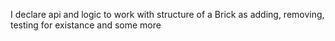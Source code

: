 I declare api and logic to work with structure of a Brick as adding, removing, testing for existance and some more